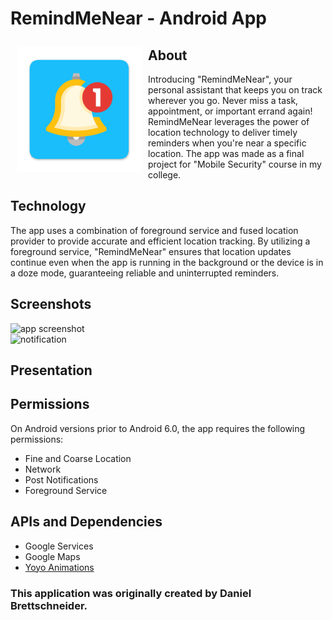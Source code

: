 # RemindMeNear - Android App

<img src="app/src/main/res/drawable/appicon.png" align="left"
width="200" hspace="10" vspace="10">

## About

Introducing "RemindMeNear", your personal assistant that keeps you on track wherever you go. 
Never miss a task, appointment, or important errand again! RemindMeNear leverages the power of location technology to deliver timely reminders when you're near a specific location.
The app was made as a final project for "Mobile Security" course in my college.

## Technology

The app uses a combination of foreground service and fused location provider to provide accurate and efficient location tracking. By utilizing a foreground service, "RemindMeNear" ensures that location updates continue even when the app is running in the background or the device is in a doze mode, guaranteeing reliable and uninterrupted reminders.

## Screenshots

<img src="https://github.com/DanielBretts/Remind-Me-Near/assets/60986160/29ae13c5-997c-4720-a93b-b7fceca60fe4" alt="app screenshot" width="200" height="400">
<br>
<img src="https://github.com/DanielBretts/Remind-Me-Near/assets/60986160/8c5563b5-8de7-496b-a3fe-5e488146ab55" alt="notification" width="400" height="100">


## Presentation



## Permissions

On Android versions prior to Android 6.0, the app requires the following permissions:
- Fine and Coarse Location
- Network
- Post Notifications
- Foreground Service

## APIs and Dependencies

- Google Services
- Google Maps
- [Yoyo Animations](https://github.com/daimajia/AndroidViewAnimations)


### This application was originally created by Daniel Brettschneider.
